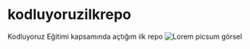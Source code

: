 # kodluyoruzilkrepo
Kodluyoruz Eğitimi kapsamında açtığım ilk repo
![Lorem picsum görsel](https://picsum.photos/200/300)